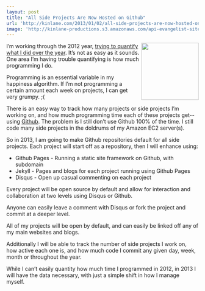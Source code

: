 ```yaml
---
layout: post
title: "All Side Projects Are Now Hosted on Github"
url: 'http://kinlane.com/2013/01/02/all-side-projects-are-now-hosted-on-github/'
image: 'http://kinlane-productions.s3.amazonaws.com/api-evangelist-site/blog/github-logo-basic.png'
---
```


<img class="c1" src="https://s3.amazonaws.com/kinlane-productions/api-evangelist/github/github-logo.png" alt="" width="150" align="right" />

I’m working through the 2012 year, [trying to quantify what I did over the year][1]. It’s not as easy as it sounds. One area I’m having trouble quantifying is how much programming I do.

Programming is an essential variable in my happiness algorithm. If I’m not programming a certain amount each week on projects, I can get very grumpy. ;(

There is an easy way to track how many projects or side projects I’m working on, and how much programming time each of these projects get--using [Github][2]. The problem is I still don’t use Github 100% of the time. I still code many side projects in the doldrums of my Amazon EC2 server(s).

So in 2013, I am going to make Github repositories default for all side projects. Each project will start off as a repository, then I will enhance using:

  * Github Pages - Running a static site framework on Github, with subdomain
  * Jekyll - Pages and blogs for each project running using Github Pages
  * Disqus - Open up casual commenting on each project

Every project will be open source by default and allow for interaction and collaboration at two levels using Disqus or Github.

Anyone can easily leave a comment with Disqus or fork the project and commit at a deeper level.

All of my projects will be open by default, and can easily be linked off any of my main websites and blogs.

Additionally I will be able to track the number of side projects I work on, how active each one is, and how much code I commit any given day, week, month or throughout the year.

While I can’t easily quantity how much time I programmed in 2012, in 2013 I will have the data necessary, with just a simple shift in how I manage myself.

   [1]: http://personaldata.apievangelist.com/
   [2]: http://github.com (Github)
